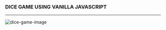 ### DICE GAME USING VANILLA JAVASCRIPT

---
![dice-game-image](https://github.com/awais-124/Dice-Game/main.png)